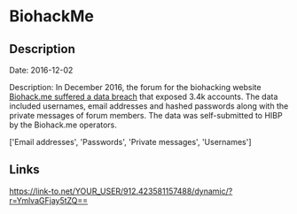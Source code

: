 # BiohackMe

## Description

Date: 2016-12-02

Description:
In December 2016, the forum for the biohacking website <a href="https://forum.biohack.me/index.php?p=/discussion/2101/critical-website-server-compromised-read-this-action-needed" target="_blank" rel="noopener">Biohack.me suffered a data breach</a> that exposed 3.4k accounts. The data included usernames, email addresses and hashed passwords along with the private messages of forum members. The data was self-submitted to HIBP by the Biohack.me operators.


['Email addresses', 'Passwords', 'Private messages', 'Usernames']

## Links

https://link-to.net/YOUR_USER/912.423581157488/dynamic/?r=YmlvaGFjay5tZQ==
